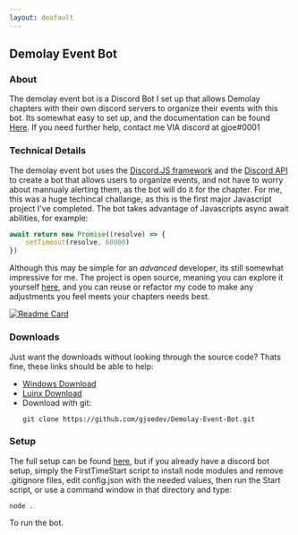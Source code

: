 ```yaml
---
layout: deafault
---
```


## Demolay Event Bot
### About
The demolay event bot is a Discord Bot I set up that allows Demolay chapters with their own discord servers to organize their events with this bot. Its somewhat easy to set up, and the documentation can be found [Here](https://1drv.ms/w/s!ArXnJdAp_FG1hvRZzKuX1keBNcthzA?e=5zOn43). If you need further help, contact me VIA discord at gjoe#0001

### Technical Details
The demolay event bot uses the [Discord.JS framework](https://discord.js.org/#/) and the [Discord API](https://discord.com/developers/docs/intro) to create a bot that allows users to organize events, and not have to worry about mannualy alerting them, as the bot will do it for the chapter. For me, this was a huge techincal challange, as this is the first major Javascript project I've completed. The bot takes advantage of Javascripts async await abilities, for example:
```js
await return new Promise((resolve) => {
    setTimeout(resolve, 60000)
})
```
Although this may be simple for an *advanced* developer, its still somewhat impressive for me. The project is open source, meaning you can explore it yourself [here](https://github.com/gjoedev/Demolay-Event-Bot/), and you can reuse or refactor my code to make any adjustments you feel meets your chapters needs best. 

[![Readme Card](https://github-readme-stats.vercel.app/api/pin/?username=gjoedev&repo=Demolay-Event-Bot&theme=dark)](https://github.com/gjoedev/Demolay-Event-Bot)

### Downloads
Just want the downloads without looking through the source code? Thats fine, these links should be able to help:
* [Windows Download](./downloads/Demolay-Event-Bot-Windows.zip)
* [Luinx Download](downloads/Demolay-Event-Bot-Luinix.tar)
* Download with git:
    ```
    git clone https://github.com/gjoedev/Demolay-Event-Bot.git
    ```


### Setup
The full setup can be found [here](https://1drv.ms/w/s!ArXnJdAp_FG1hvRZzKuX1keBNcthzA?e=5zOn43), but if you already have a discord bot setup, simply the FirstTimeStart script to install node modules and remove .gitignore files, edit config.json with the needed values, then run the Start script, or use a command window in that directory and type:
```
node .
```
To run the bot.
<link rel="stylesheet" href="/stylesheets/index.css"/>